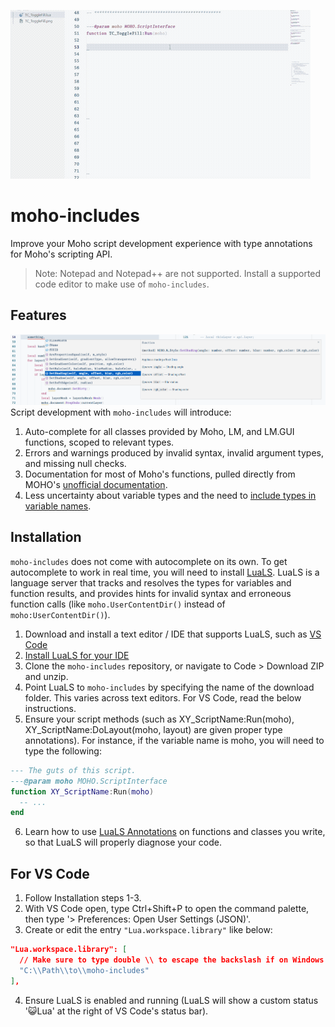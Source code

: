 
![Demo GIF](/docs/demo.gif)

# moho-includes
Improve your Moho script development experience with type annotations for Moho's scripting API.
> Note: Notepad and Notepad++ are not supported. Install a supported code editor to make use of `moho-includes`. 


## Features
![Demo GIF](/docs/documentation-example.png)
Script development with `moho-includes` will introduce:
1. Auto-complete for all classes provided by Moho, LM, and LM.GUI functions, scoped to relevant types.
2. Errors and warnings produced by invalid syntax, invalid argument types, and missing null checks.
3. Documentation for most of Moho's functions, pulled directly from MOHO's [unofficial documentation](https://mohoscripting.com/).
4. Less uncertainty about variable types and the need to [include types in variable names](https://www.codeconquest.com/blog/hungarian-notation-in-programming/).

## Installation
`moho-includes` does not come with autocomplete on its own. To get autocomplete to work in real time, you will need to install [LuaLS](https://luals.github.io/). LuaLS is a language server that tracks and resolves the types for variables and function results, and provides hints for invalid syntax and erroneous function calls (like `moho.UserContentDir()` instead of `moho:UserContentDir()`). 

1. Download and install a text editor / IDE that supports LuaLS, such as [VS Code](https://code.visualstudio.com/download)
2. [Install LuaLS for your IDE](https://luals.github.io/#vscode-install)
3. Clone the `moho-includes` repository, or navigate to Code > Download ZIP and unzip.
4. Point LuaLS to `moho-includes` by specifying the name of the download folder. This varies across text editors. For VS Code, read the below instructions.
5. Ensure your script methods (such as XY_ScriptName:Run(moho), XY_ScriptName:DoLayout(moho, layout) are given proper type annotations). For instance, if the variable name is moho, you will need to type the following:

```lua
--- The guts of this script.
---@param moho MOHO.ScriptInterface
function XY_ScriptName:Run(moho)
  -- ...
end
```

6. Learn how to use [LuaLS Annotations](https://luals.github.io/wiki/annotations/) on functions and classes you write, so that LuaLS will properly diagnose your code.

## For VS Code
1. Follow Installation steps 1-3.
2. With VS Code open, type Ctrl+Shift+P to open the command palette, then type '> Preferences: Open User Settings (JSON)'.
3. Create or edit the entry `"Lua.workspace.library"` like below:

```json
"Lua.workspace.library": [
  // Make sure to type double \\ to escape the backslash if on Windows.
  "C:\\Path\\to\\moho-includes" 
],
```
4. Ensure LuaLS is enabled and running (LuaLS will show a custom status '😺Lua' at the right of VS Code's status bar).
